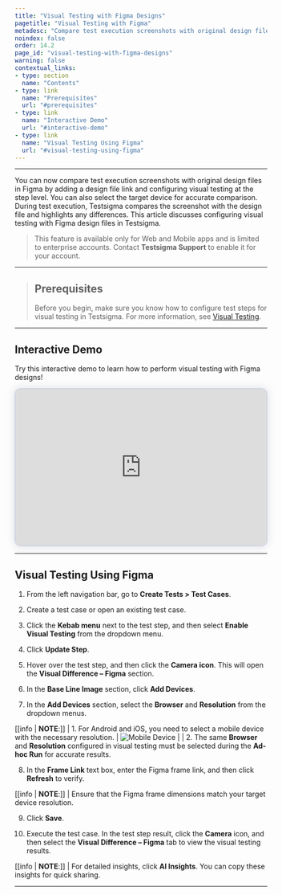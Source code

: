 ```yaml
---
title: "Visual Testing with Figma Designs"
pagetitle: "Visual Testing with Figma"
metadesc: "Compare test execution screenshots with original design files in Figma by adding a design file link and configuring visual testing | Learn how to perform visual testing with Figma designs in Testsigma"
noindex: false
order: 14.2
page_id: "visual-testing-with-figma-designs"
warning: false
contextual_links:
- type: section
  name: "Contents"
- type: link
  name: "Prerequisites"
  url: "#prerequisites"
- type: link
  name: "Interactive Demo"
  url: "#interactive-demo"
- type: link
  name: "Visual Testing Using Figma"
  url: "#visual-testing-using-figma"
---
```


---


You can now compare test execution screenshots with original design files in Figma by adding a design file link and configuring visual testing at the step level. You can also select the target device for accurate comparison. During test execution, Testsigma compares the screenshot with the design file and highlights any differences. This article discusses configuring visual testing with Figma design files in Testsigma.

> 
> This feature is available only for Web and Mobile apps and is limited to enterprise accounts. Contact **Testsigma Support** to enable it for your account.

---

> ## **Prerequisites**
> 
> Before you begin, make sure you know how to configure test steps for visual testing in Testsigma. For more information, see [Visual Testing](https://testsigma.com/docs/visual-testing/configure-test-steps/).

---

## **Interactive Demo**

Try this interactive demo to learn how to perform visual testing with Figma designs!

<div>
  <script async src="https://js.storylane.io/js/v2/storylane.js"></script>
  <div class="sl-embed" style="position:relative;padding-bottom:calc(57.41% + 25px);width:100%;height:0;transform:scale(1)">
    <iframe loading="lazy" class="sl-demo" src="https://app.storylane.io/demo/wxomztweml0o?embed=inline" name="sl-embed" allow="fullscreen" allowfullscreen style="position:absolute;top:0;left:0;width:100%!important;height:100%!important;border:1px solid rgba(63,95,172,0.35);box-shadow: 0px 0px 18px rgba(26, 19, 72, 0.15);border-radius:10px;box-sizing:border-box;"></iframe>
  </div>
</div>
 


---

## **Visual Testing Using Figma**

1. From the left navigation bar, go to **Create Tests > Test Cases**.

2. Create a test case or open an existing test case.

3. Click the **Kebab menu** next to the test step, and then select **Enable Visual Testing** from the dropdown menu.

4. Click **Update Step**.

5. Hover over the test step, and then click the **Camera icon**. This will open the **Visual Difference – Figma** section.

6. In the **Base Line Image** section, click **Add Devices**.

7. In the **Add Devices** section, select the **Browser** and **Resolution** from the dropdown menus.

[[info | **NOTE**:]]
| 1. For Android and iOS, you need to select a mobile device with the necessary resolution.
| ![Mobile Device](https://s3.amazonaws.com/static-docs.testsigma.com/new_images/projects/applications/Mobile_List_for_VT.png)
|
| 2. The same **Browser** and **Resolution** configured in visual testing must be selected during the **Ad-hoc Run** for accurate results.

8. In the **Frame Link** text box, enter the Figma frame link, and then click **Refresh** to verify.

[[info | **NOTE**:]]
| Ensure that the Figma frame dimensions match your target device resolution.

9. Click **Save**.

10. Execute the test case. In the test step result, click the **Camera** icon, and then select the **Visual Difference – Figma** tab to view the visual testing results.

[[info | **NOTE**:]]
| For detailed insights, click **AI Insights**. You can copy these insights for quick sharing.

---